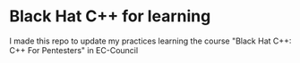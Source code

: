 # Black Hat C++ for learning
 I made this repo to update my practices learning the course "Black Hat C++: C++ For Pentesters" in EC-Council
